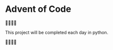 # Advent of Code

:santa::santa::santa::santa:

This project will be completed each day in python. 

:santa::santa::santa::santa:
